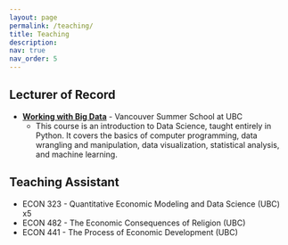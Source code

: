 ```yaml
---
layout: page
permalink: /teaching/
title: Teaching
description: 
nav: true
nav_order: 5
---
```


## Lecturer of Record

- **[Working with Big Data](https://github.com/djaramilloc/Working-with-Big-Data-VSP-2024)** - Vancouver Summer School at UBC
  - This course is an introduction to Data Science, taught entirely in Python. It covers the basics of computer programming, data wrangling and manipulation, data visualization, statistical analysis, and machine learning.


## Teaching Assistant

- ECON 323 - Quantitative Economic Modeling and Data Science (UBC) x5
- ECON 482 - The Economic Consequences of Religion (UBC)
- ECON 441 - The Process of Economic Development (UBC)